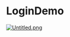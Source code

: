 # LoginDemo
[![Untitled.png](https://s15.postimg.org/4rx1l0yd7/Untitled.png)](https://postimg.org/image/5hftxdywn/)
